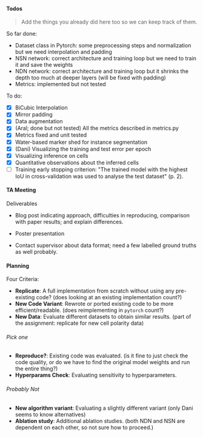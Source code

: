 #### Todos 
> Add the things you already did here too so we can keep track of them. 

So far done:

- Dataset class in Pytorch: some preprocessing steps and normalization but we need interpolation and padding
- NSN network: correct architecture and training loop but we need to train it and save the weights
- NDN network: correct architecture and training loop but it shrinks the depth too much at deeper layers (will be fixed with padding)
- Metrics: implemented but not tested

To do:

- [x] BiCubic Interpolation
- [x] Mirror padding
- [x] Data augmentation
- [x] (Aral; done but not tested) All the metrics described in metrics.py
- [x] Metrics fixed and unit tested
- [x] Water-based marker shed for instance segmentation
- [x] (Dani) Visualizing the training and test error per epoch
- [x] Visualizing inference on cells
- [x] Quantitative observations about the inferred cells
- [ ] Training early stopping criterion: "The trained model with the highest IoU in cross-validation was used to analyse the test dataset" (p. 2). 

#### TA Meeting
Deliverables 
- Blog post indicating approach, difficulties in reproducing, comparison with paper results; and explain differences. 
- Poster presentation

- Contact supervisor about data format; need a few labelled ground truths as well probably. 

#### Planning
Four Criteria:

- **Replicate**: A full implementation from scratch without using any pre-existing code? (does looking at an existing implementation count?)
- **New Code Variant**: Rewrote or ported existing code to be more efficient/readable. (does reimplementing in `pytorch` count?)
- **New Data**: Evaluate different datasets to obtain similar results. (part of the assignment: replicate for new cell polarity data)

###### Pick one
- **Reproduce?**: Existing code was evaluated. (is it fine to just check the code quality, or do we have to find the original model weights and run the entire thing?)
- **Hyperparams Check**: Evaluating sensitivity to hyperparameters. 

###### Probably Not
- **New algorithm variant**: Evaluating a slightly different variant (only Dani seems to know alternatives)
- **Ablation study**: Additional ablation studies. (both NDN and NSN are dependent on each other, so not sure how to proceed.)
